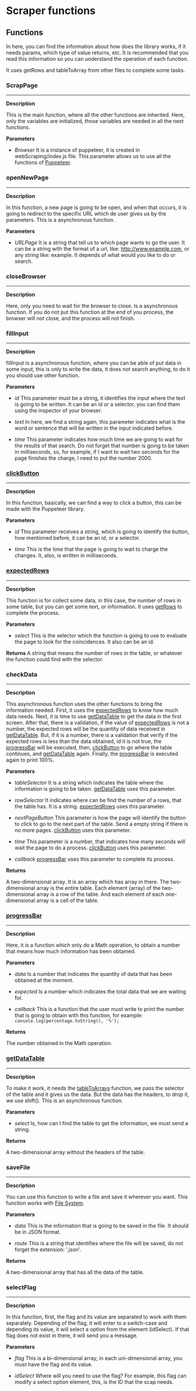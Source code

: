 # Scraper functions

## Functions

In here, you can find the information about how does the library works, if it needs params, which type of value returns, etc.
It is recommended that you read this information so you can understand the operation of each function.

It uses getRows and tableToArray from other files to complete some tasks.

### ScrapPage

---

**Description**

This is the main function, where all the other functions are inherited.
Here, only the variables are initialized, those variables are needed in all the next functions.

**Parameters**

- _Browser_
  It is a instance of puppeteer, it is created in webScraping/index.js file.
  This parameter allows us to use all the functions of [Puppeteer](https://devdocs.io/puppeteer/ 'Puppeteer').

### openNewPage

---

**Description**

In this function, a new page is going to be open, and when that occurs, it is going to redirect to the specific URL which de user gives us by the parameters.
This is a asynchronous function.

**Parameters**

- _URLPage_
  It is a string that tell us to which page wants to go the user.
  It can be a string with the format of a url, like: http://www.example.com, or any string like: example. It depends of what would you like to do or search.

### closeBrowser

---

**Description**

Here, only you need to wait for the browser to close. Is a asynchronous function.
If you do not put this function at the end of you process, the browser will not close, and the process will not finish.

### fillInput

---

**Description**

fillInput is a asynchronous function, where you can be able of put data in some input, this is only to write the data, it does not search anything, to do it you should use other function.

**Parameters**

- _id_
  This parameter must be a string, it identifies the input where the text is going to be written.
  It can be an id or a selector, you can find them using the inspector of your browser.

- _text_
  In here, we find a string again, this parameter indicates what is the word or sentence that will be written in the input indicated before.

- _time_
  This parameter indicates how much time we are going to wait for the results of that search. Do not forget that number is going to be taken in milliseconds, so, for example, if I want to wait two seconds for the page finishes the charge, I need to put the number 2000.

### [clickButton](#clickButton)

---

**Description**

In this function, basically, we can find a way to click a button, this can be made with the Puppeteer library.

**Parameters**

- _id_
  This parameter receives a string, which is going to identify the button, how mentioned before, it can be an id, or a selector.

- _time_
  This is the time that the page is going to wait to charge the changes. It, also, is written in milliseconds.

### [expectedRows](#expectedRows)

---

**Description**

This function is for collect some data, in this case, the number of rows in some table, but you can get some text, or information.
It uses [getRows](#getRows) to complete the process.

**Parameters**

- _select_
  This is the selector which the function is going to use to evaluate the page to look for the coincidences. It also can be an id.

**Returns**
A string that means the number of rows in the table, or whatever the function could find with the selector.

### checkData

---

**Description**

This asynchronous function uses the other functions to bring the information needed.
First, it uses the [expectedRows](#expectedRows) to know how much data needs.
Next, it is time to use [getDataTable](#getDataTable) to get the data in the first screen.
After that, there is a validation, if the value of [expectedRows](#expectedRows) is not a number, the expected rows will be the quantity of data received in [getDataTable](#getDataTable). But, if it is a number, there is a validation that verify if the expected rows is less than the data obtained, id it is not true, the [progressBar](#progressBar) will be executed, then, [clickButton](#clickButton) to go where the table continues, and [getDataTable](#getDataTable) again.
Finally, the [progressBar](#progressBar) is executed again to print 100%.

**Parameters**

- _tableSelector_
  It is a string which indicates the table where the information is going to be taken. [getDataTable](#getDataTable) uses this parameter.

- _rowSelector_
  It indicates where can be find the number of a rows, that the table has. It is a string. [expectedRows](#expectedRows) uses this parameter.

- _nextPageButton_
  This parameter is how the page will identify the button to click to go to the next part of the table. Send a empty string if there is no more pages. [clickButton](#clickButton) uses this parameter.

- _time_
  This parameter is a number, that indicates how many seconds will wait the page to do a process. [clickButton](#clickButton) uses this parameter.

- _callback_
  [progressBar](#progressBar) uses this parameter to complete its process.

**Returns**

A two-dimensional array. It is an array which has array in there.
The two-dimensional array is the entire table. Each element (array) of the two-dimensional array is a row of the table. And each element of each one-dimensional array is a cell of the table.

### [progressBar](#progressBar)

---

**Description**

Here, it is a function which only do a Math operation, to obtain a number that means how much information has been obtained.

**Parameters**

- _data_
  Is a number that indicates the quantity of data that has been obtained at the moment.

- _expected_
  Is a number which indicates the total data that we are waiting for.

- _callback_
  This is a function that the user must write to print the number that is going to obtain with this function, for example:
  `console.log(percentage.toString(), '%');`

**Returns**

The number obtained in the Math operation.

### [getDataTable](#getDataTable)

---

**Description**

To make it work, it needs the [tableToArrays](#tableToArrays) function, we pass the selector of the table and it gives us the data. But the data has the headers, to drop it, we use shift(). This is an asynchronous function.

**Parameters**

- _select_
  Is, how can I find the table to get the information, we must send a string.

**Returns**

A two-dimensional array without the headers of the table.

### saveFile

---

**Description**

You can use this function to write a file and save it wherever you want. This function works with [File System](https://nodejs.org/api/fs.html 'File System').

**Parameters**

- _data_
  This is the information that is going to be saved in the file. It should be in JSON format.

- _route_
  This is a string that identifies where the file will be saved, do not forget the extension: '.json'.

**Returns**

A two-dimensional array that has all the data of the table.

### selectFlag

---

**Description**

In this function, first, the flag and its value are separated to work with them separately. Depending of the flag, it will enter to a switch-case and depending its value, it will select a option from the element (idSelect).
If that flag does not exist in there, it will send you a message.

**Parameters**

- _flag_
  This is a bi-dimensional array, in each uni-dimensional array, you must have the flag and its value.

- _idSelect_
  Where will you need to use the flag? For example, this flag can modify a select option element, this, is the ID that the scap needs.
